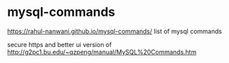 # mysql-commands
https://rahul-nanwani.github.io/mysql-commands/
list of mysql commands

secure https and better ui version of http://g2pc1.bu.edu/~qzpeng/manual/MySQL%20Commands.htm 
